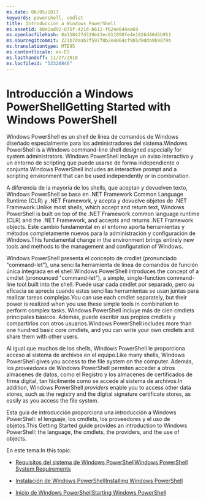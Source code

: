 ```yaml
---
ms.date: 06/05/2017
keywords: powershell, cmdlet
title: Introducción a Windows PowerShell
ms.assetid: b0e2ad92-875f-421d-b612-f624e644aa69
ms.openlocfilehash: 8a158427d319e43ec011898fe4e1826d48d5b951
ms.sourcegitcommit: 221b7daab7f597f8b2e4864cf9b5d9dda9b9879b
ms.translationtype: MTE95
ms.contentlocale: es-ES
ms.lasthandoff: 11/27/2018
ms.locfileid: "52320846"
---
```

# <a name="getting-started-with-windows-powershell"></a><span data-ttu-id="456b7-103">Introducción a Windows PowerShell</span><span class="sxs-lookup"><span data-stu-id="456b7-103">Getting Started with Windows PowerShell</span></span>
<span data-ttu-id="456b7-104">Windows PowerShell es un shell de línea de comandos de Windows diseñado especialmente para los administradores del sistema.</span><span class="sxs-lookup"><span data-stu-id="456b7-104">Windows PowerShell is a Windows command-line shell designed especially for system administrators.</span></span> <span data-ttu-id="456b7-105">Windows PowerShell incluye un aviso interactivo y un entorno de scripting que puede usarse de forma independiente o conjunta.</span><span class="sxs-lookup"><span data-stu-id="456b7-105">Windows PowerShell includes an interactive prompt and a scripting environment that can be used independently or in combination.</span></span>

<span data-ttu-id="456b7-106">A diferencia de la mayoría de los shells, que aceptan y devuelven texto, Windows PowerShell se basa en .NET Framework Common Language Runtime (CLR) y .NET Framework, y acepta y devuelve objetos de .NET Framework.</span><span class="sxs-lookup"><span data-stu-id="456b7-106">Unlike most shells, which accept and return text, Windows PowerShell is built on top of the .NET Framework common language runtime (CLR) and the .NET Framework, and accepts and returns .NET Framework objects.</span></span> <span data-ttu-id="456b7-107">Este cambio fundamental en el entorno aporta herramientas y métodos completamente nuevos para la administración y configuración de Windows.</span><span class="sxs-lookup"><span data-stu-id="456b7-107">This fundamental change in the environment brings entirely new tools and methods to the management and configuration of Windows.</span></span>

<span data-ttu-id="456b7-108">Windows PowerShell presenta el concepto de cmdlet (pronunciado "command-let"), una sencilla herramienta de línea de comandos de función única integrada en el shell.</span><span class="sxs-lookup"><span data-stu-id="456b7-108">Windows PowerShell introduces the concept of a cmdlet (pronounced "command-let"), a simple, single-function command-line tool built into the shell.</span></span> <span data-ttu-id="456b7-109">Puede usar cada cmdlet por separado, pero su eficacia se aprecia cuando estas sencillas herramientas se usan juntas para realizar tareas complejas.</span><span class="sxs-lookup"><span data-stu-id="456b7-109">You can use each cmdlet separately, but their power is realized when you use these simple tools in combination to perform complex tasks.</span></span> <span data-ttu-id="456b7-110">Windows PowerShell incluye más de cien cmdlets principales básicos. Además, puede escribir sus propios cmdlets y compartirlos con otros usuarios.</span><span class="sxs-lookup"><span data-stu-id="456b7-110">Windows PowerShell includes more than one hundred basic core cmdlets, and you can write your own cmdlets and share them with other users.</span></span>

<span data-ttu-id="456b7-111">Al igual que muchos de los shells, Windows PowerShell le proporciona acceso al sistema de archivos en el equipo.</span><span class="sxs-lookup"><span data-stu-id="456b7-111">Like many shells, Windows PowerShell gives you access to the file system on the computer.</span></span> <span data-ttu-id="456b7-112">Además, los *proveedores* de Windows PowerShell permiten acceder a otros almacenes de datos, como el Registro y los almacenes de certificados de firma digital, tan fácilmente como se accede al sistema de archivos.</span><span class="sxs-lookup"><span data-stu-id="456b7-112">In addition, Windows PowerShell *providers* enable you to access other data stores, such as the registry and the digital signature certificate stores, as easily as you access the file system.</span></span>

<span data-ttu-id="456b7-113">Esta guía de introducción proporciona una introducción a Windows PowerShell: el lenguaje, los cmdlets, los proveedores y el uso de objetos.</span><span class="sxs-lookup"><span data-stu-id="456b7-113">This Getting Started guide provides an introduction to Windows PowerShell: the language, the cmdlets, the providers, and the use of objects.</span></span>

<span data-ttu-id="456b7-114">En este tema:</span><span class="sxs-lookup"><span data-stu-id="456b7-114">In this topic:</span></span>

- [<span data-ttu-id="456b7-115">Requisitos del sistema de Windows PowerShell</span><span class="sxs-lookup"><span data-stu-id="456b7-115">Windows PowerShell System Requirements</span></span>](../setup/Windows-PowerShell-System-Requirements.md)

- [<span data-ttu-id="456b7-116">Instalación de Windows PowerShell</span><span class="sxs-lookup"><span data-stu-id="456b7-116">Installing Windows PowerShell</span></span>](../setup/Installing-Windows-PowerShell.md)

- [<span data-ttu-id="456b7-117">Inicio de Windows PowerShell</span><span class="sxs-lookup"><span data-stu-id="456b7-117">Starting Windows PowerShell</span></span>](../setup/Starting-Windows-PowerShell.md)
